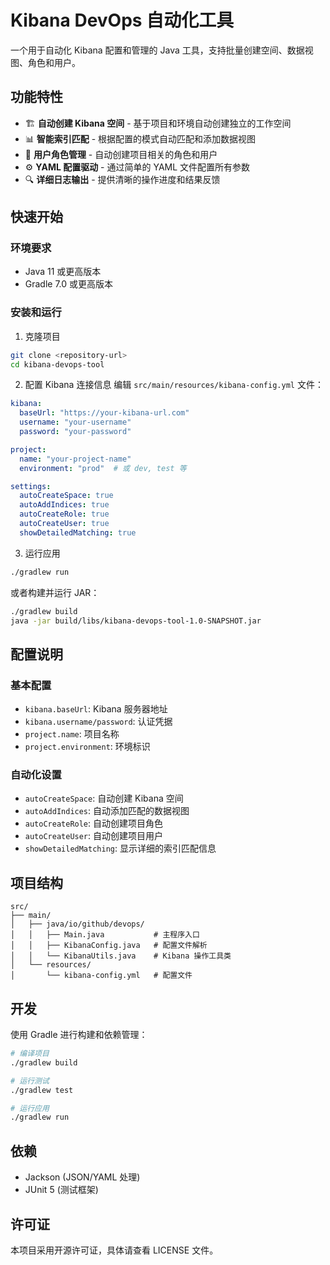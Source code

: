 # Kibana DevOps 自动化工具

一个用于自动化 Kibana 配置和管理的 Java 工具，支持批量创建空间、数据视图、角色和用户。

## 功能特性

- 🏗️ **自动创建 Kibana 空间** - 基于项目和环境自动创建独立的工作空间
- 📊 **智能索引匹配** - 根据配置的模式自动匹配和添加数据视图
- 👤 **用户角色管理** - 自动创建项目相关的角色和用户
- ⚙️ **YAML 配置驱动** - 通过简单的 YAML 文件配置所有参数
- 🔍 **详细日志输出** - 提供清晰的操作进度和结果反馈

## 快速开始

### 环境要求

- Java 11 或更高版本
- Gradle 7.0 或更高版本

### 安装和运行

1. 克隆项目
```bash
git clone <repository-url>
cd kibana-devops-tool
```

2. 配置 Kibana 连接信息
编辑 `src/main/resources/kibana-config.yml` 文件：

```yaml
kibana:
  baseUrl: "https://your-kibana-url.com"
  username: "your-username"
  password: "your-password"

project:
  name: "your-project-name"
  environment: "prod"  # 或 dev, test 等

settings:
  autoCreateSpace: true
  autoAddIndices: true
  autoCreateRole: true
  autoCreateUser: true
  showDetailedMatching: true
```

3. 运行应用
```bash
./gradlew run
```

或者构建并运行 JAR：
```bash
./gradlew build
java -jar build/libs/kibana-devops-tool-1.0-SNAPSHOT.jar
```

## 配置说明

### 基本配置

- `kibana.baseUrl`: Kibana 服务器地址
- `kibana.username/password`: 认证凭据
- `project.name`: 项目名称
- `project.environment`: 环境标识

### 自动化设置

- `autoCreateSpace`: 自动创建 Kibana 空间
- `autoAddIndices`: 自动添加匹配的数据视图
- `autoCreateRole`: 自动创建项目角色
- `autoCreateUser`: 自动创建项目用户
- `showDetailedMatching`: 显示详细的索引匹配信息

## 项目结构

```
src/
├── main/
│   ├── java/io/github/devops/
│   │   ├── Main.java           # 主程序入口
│   │   ├── KibanaConfig.java   # 配置文件解析
│   │   └── KibanaUtils.java    # Kibana 操作工具类
│   └── resources/
│       └── kibana-config.yml   # 配置文件
```

## 开发

使用 Gradle 进行构建和依赖管理：

```bash
# 编译项目
./gradlew build

# 运行测试
./gradlew test

# 运行应用
./gradlew run
```

## 依赖

- Jackson (JSON/YAML 处理)
- JUnit 5 (测试框架)

## 许可证

本项目采用开源许可证，具体请查看 LICENSE 文件。